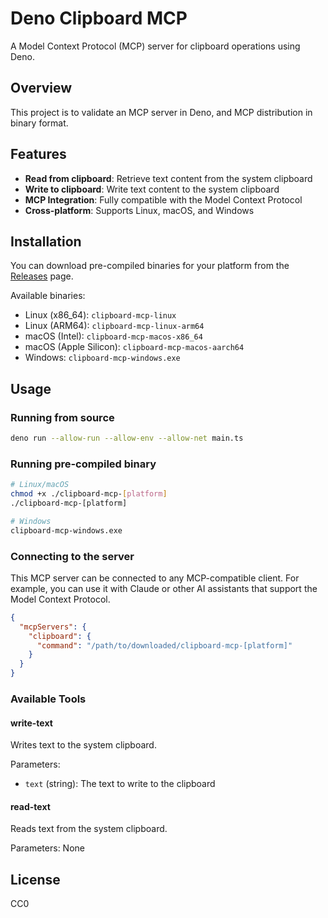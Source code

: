 # Deno Clipboard MCP

A Model Context Protocol (MCP) server for clipboard operations using Deno.

## Overview

This project is to validate an MCP server in Deno, and MCP distribution in binary format.

## Features

- **Read from clipboard**: Retrieve text content from the system clipboard
- **Write to clipboard**: Write text content to the system clipboard
- **MCP Integration**: Fully compatible with the Model Context Protocol
- **Cross-platform**: Supports Linux, macOS, and Windows

## Installation

You can download pre-compiled binaries for your platform from the [Releases](https://github.com/yourusername/deno-clipboard-mcp/releases) page.

Available binaries:
- Linux (x86_64): `clipboard-mcp-linux`
- Linux (ARM64): `clipboard-mcp-linux-arm64`
- macOS (Intel): `clipboard-mcp-macos-x86_64`
- macOS (Apple Silicon): `clipboard-mcp-macos-aarch64`
- Windows: `clipboard-mcp-windows.exe`

## Usage

### Running from source

```bash
deno run --allow-run --allow-env --allow-net main.ts
```

### Running pre-compiled binary

```bash
# Linux/macOS
chmod +x ./clipboard-mcp-[platform]
./clipboard-mcp-[platform]

# Windows
clipboard-mcp-windows.exe
```

### Connecting to the server

This MCP server can be connected to any MCP-compatible client. For example, you can use it with Claude or other AI assistants that support the Model Context Protocol.

```json
{
  "mcpServers": {
    "clipboard": {
      "command": "/path/to/downloaded/clipboard-mcp-[platform]"
    }
  }
}
```

### Available Tools

#### write-text

Writes text to the system clipboard.

Parameters:
- `text` (string): The text to write to the clipboard

#### read-text

Reads text from the system clipboard.

Parameters: None

## License

CC0
